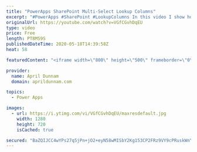 ```yaml
---
title: "PowerApps SharePoint Multi-Select Lookup Columns"
excerpt: "#PowerApps #SharePoint #LookupColumns In this video I show how you can take the values from a SharePoint Multi-Select Lookup field and combine them into a String and into values for a dropdown in PowerApps.   This approach uses the With(), Concat(), Mid() and Len() functions.  For more info on the With()"
originalUrl: https://youtube.com/watch?v=VGfCGvhDqEU
type: video
price: Free
length: PT8M59S
publishedDateTime: 2020-05-18T14:39:58Z
heat: 58

featuredContent: "<iframe width=\"800\" height=\"500\" frameborder=\"0\" src=\"https://www.youtube.com/embed/VGfCGvhDqEU\" allow=\"accelerometer; autoplay; encrypted-media; gyroscope; picture-in-picture\" allowfullscreen></iframe>"

provider:
  name: April Dunnam
  domain: aprildunnam.com

topics:
  - Power Apps

images:
  - url: https://i.ytimg.com/vi/VGfCGvhDqEU/maxresdefault.jpg
    width: 1280
    height: 720
    isCached: true

secured: "BaZQIJCC4wYPs27q5jPn+jO2+eyN58wMISbY2Kg153CP2FRz9VY9cPRuskWnYO0SjQbrvhkt6327NELKATgK0hjOwp3awgFy5WgGaZWGa0qP1DRj1q51ffzBfbEJJ9Sc111KPwlA2W2EGZVwTDIA7YumJvY9TmyB4Ax9wbXIUvCXe7Nb8HCrCokCcI+7JYljW+O1ShD6pC7YdqYke3Pip6cdLCWiglglnFQ93/zrT4oQXjr6B85eHus/i71XqJAmyv8p8F/6dAMS6N35XpHsOfHF/caH7Cw+RUUtxvlt9cXxpAtbDIVsPEU9oa89CEdiaecy5OYkDU5tg2vdS/n/Mdw8CGoyvqKboZlRHtuMy7c9oWg7gybh4iFD2s2RvloWpSbQ4MjJuxbIFrzpFtbE7A==;jRiFUpYuOWFKP2SxvKe14g=="
---
```



